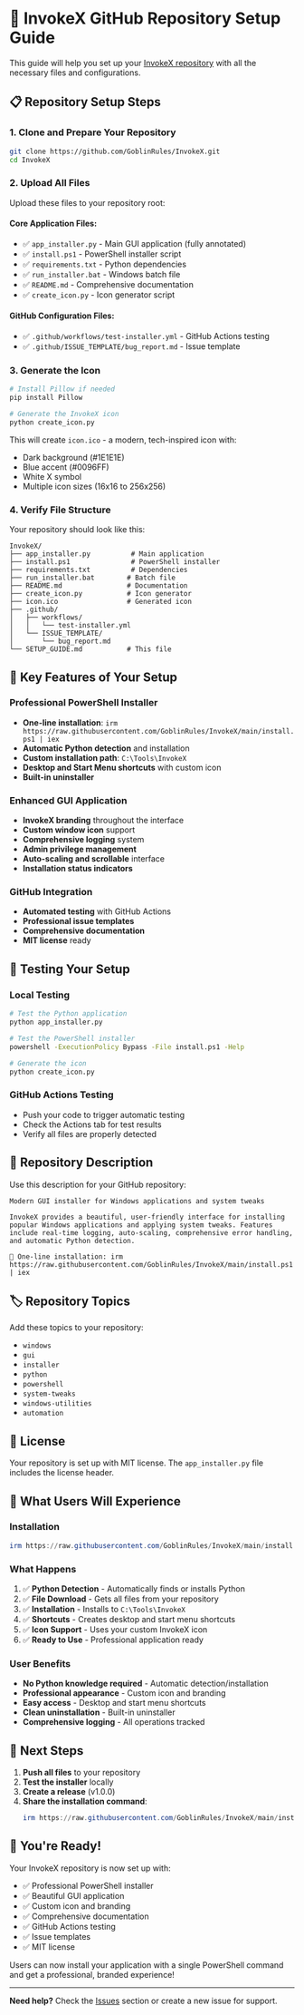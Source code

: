 # 🚀 InvokeX GitHub Repository Setup Guide

This guide will help you set up your [InvokeX repository](https://github.com/GoblinRules/InvokeX) with all the necessary files and configurations.

## 📋 **Repository Setup Steps**

### 1. **Clone and Prepare Your Repository**
```bash
git clone https://github.com/GoblinRules/InvokeX.git
cd InvokeX
```

### 2. **Upload All Files**
Upload these files to your repository root:

#### **Core Application Files:**
- ✅ `app_installer.py` - Main GUI application (fully annotated)
- ✅ `install.ps1` - PowerShell installer script
- ✅ `requirements.txt` - Python dependencies
- ✅ `run_installer.bat` - Windows batch file
- ✅ `README.md` - Comprehensive documentation
- ✅ `create_icon.py` - Icon generator script

#### **GitHub Configuration Files:**
- ✅ `.github/workflows/test-installer.yml` - GitHub Actions testing
- ✅ `.github/ISSUE_TEMPLATE/bug_report.md` - Issue template

### 3. **Generate the Icon**
```bash
# Install Pillow if needed
pip install Pillow

# Generate the InvokeX icon
python create_icon.py
```

This will create `icon.ico` - a modern, tech-inspired icon with:
- Dark background (#1E1E1E)
- Blue accent (#0096FF)
- White X symbol
- Multiple icon sizes (16x16 to 256x256)

### 4. **Verify File Structure**
Your repository should look like this:
```
InvokeX/
├── app_installer.py          # Main application
├── install.ps1               # PowerShell installer
├── requirements.txt          # Dependencies
├── run_installer.bat        # Batch file
├── README.md                # Documentation
├── create_icon.py           # Icon generator
├── icon.ico                 # Generated icon
├── .github/
│   ├── workflows/
│   │   └── test-installer.yml
│   └── ISSUE_TEMPLATE/
│       └── bug_report.md
└── SETUP_GUIDE.md           # This file
```

## 🎯 **Key Features of Your Setup**

### **Professional PowerShell Installer**
- **One-line installation**: `irm https://raw.githubusercontent.com/GoblinRules/InvokeX/main/install.ps1 | iex`
- **Automatic Python detection** and installation
- **Custom installation path**: `C:\Tools\InvokeX`
- **Desktop and Start Menu shortcuts** with custom icon
- **Built-in uninstaller**

### **Enhanced GUI Application**
- **InvokeX branding** throughout the interface
- **Custom window icon** support
- **Comprehensive logging** system
- **Admin privilege management**
- **Auto-scaling and scrollable** interface
- **Installation status indicators**

### **GitHub Integration**
- **Automated testing** with GitHub Actions
- **Professional issue templates**
- **Comprehensive documentation**
- **MIT license** ready

## 🔧 **Testing Your Setup**

### **Local Testing**
```bash
# Test the Python application
python app_installer.py

# Test the PowerShell installer
powershell -ExecutionPolicy Bypass -File install.ps1 -Help

# Generate the icon
python create_icon.py
```

### **GitHub Actions Testing**
- Push your code to trigger automatic testing
- Check the Actions tab for test results
- Verify all files are properly detected

## 📝 **Repository Description**

Use this description for your GitHub repository:

```
Modern GUI installer for Windows applications and system tweaks

InvokeX provides a beautiful, user-friendly interface for installing popular Windows applications and applying system tweaks. Features include real-time logging, auto-scaling, comprehensive error handling, and automatic Python detection.

🚀 One-line installation: irm https://raw.githubusercontent.com/GoblinRules/InvokeX/main/install.ps1 | iex
```

## 🏷️ **Repository Topics**

Add these topics to your repository:
- `windows`
- `gui`
- `installer`
- `python`
- `powershell`
- `system-tweaks`
- `windows-utilities`
- `automation`

## 📄 **License**

Your repository is set up with MIT license. The `app_installer.py` file includes the license header.

## 🌟 **What Users Will Experience**

### **Installation**
```powershell
irm https://raw.githubusercontent.com/GoblinRules/InvokeX/main/install.ps1 | iex
```

### **What Happens**
1. ✅ **Python Detection** - Automatically finds or installs Python
2. ✅ **File Download** - Gets all files from your repository
3. ✅ **Installation** - Installs to `C:\Tools\InvokeX`
4. ✅ **Shortcuts** - Creates desktop and start menu shortcuts
5. ✅ **Icon Support** - Uses your custom InvokeX icon
6. ✅ **Ready to Use** - Professional application ready

### **User Benefits**
- **No Python knowledge required** - Automatic detection/installation
- **Professional appearance** - Custom icon and branding
- **Easy access** - Desktop and start menu shortcuts
- **Clean uninstallation** - Built-in uninstaller
- **Comprehensive logging** - All operations tracked

## 🚀 **Next Steps**

1. **Push all files** to your repository
2. **Test the installer** locally
3. **Create a release** (v1.0.0)
4. **Share the installation command**:
   ```powershell
   irm https://raw.githubusercontent.com/GoblinRules/InvokeX/main/install.ps1 | iex
   ```

## 🎉 **You're Ready!**

Your InvokeX repository is now set up with:
- ✅ Professional PowerShell installer
- ✅ Beautiful GUI application
- ✅ Custom icon and branding
- ✅ Comprehensive documentation
- ✅ GitHub Actions testing
- ✅ Issue templates
- ✅ MIT license

Users can now install your application with a single PowerShell command and get a professional, branded experience!

---

**Need help?** Check the [Issues](https://github.com/GoblinRules/InvokeX/issues) section or create a new issue for support.
